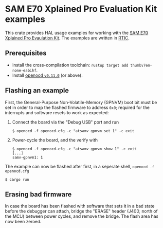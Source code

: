 # SAM E70 Xplained Pro Evaluation Kit examples

This crate provides HAL usage examples for working with the [SAM E70 Xplained Pro Evaulation Kit](https://www.microchip.com/en-us/development-tool/DM320113).
The examples are written in [RTIC](https://rtic.rs).

## Prerequisites
* Install the cross-compilation toolchain: `rustup target add thumbv7em-none-eabihf`.
* Install [openocd `v0.11.0`](https://openocd.org/openocd-0-11-0-released.html) (or above).

## Flashing an example
First, the General-Purpose Non-Volatile-Memory (GPNVM) boot bit must be set in order to map the flashed firmware to address `0x0`;
required for the interrupts and software resets to work as expected:
1. Connect the board via the "Debug USB" port and run
   ```shell
   $ openocd -f openocd.cfg -c "atsamv gpnvm set 1" -c exit
   ```
2. Power-cycle the board, and the verify with
   ```shell
   $ openocd -f openocd.cfg -c "atsamv gpnvm show 1" -c exit
   [...]
   samv-gpnvm1: 1
   ```

The example can now be flashed after first, in a seperate shell, `openocd -f openocd.cfg`
```shell
$ cargo run
```

## Erasing bad firmware
In case the board has been flashed with software that sets it in a bad state before the debugger can attach, bridge the "ERASE" header (J400; north of the MCU) between power cycles, and remove the bridge.
The flash area has now been zeroed.
